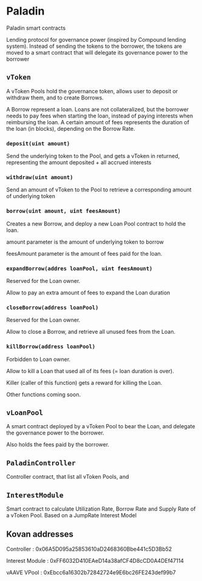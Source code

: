 # Paladin


Paladin smart contracts


Lending protocol for governance power (inspired by Compound lending system). Instead of sending the tokens to the borrower, the tokens are moved to a smart contract that will delegate its governance power to the borrower


## `vToken`

A vToken Pools hold the governance token, allows user to deposit or withdraw them, and to create Borrows.

A Borrow represent a loan. Loans are not collateralized, but the borrower needs to pay fees when starting the loan, instead of paying interests when reimbursing the loan. A certain amount of fees represents the duration of the loan (in blocks), depending on the Borrow Rate.



### `deposit(uint amount)`
Send the underlying token to the Pool, and gets a vToken in returned, representing the amount deposited + all accrued interests


### `withdraw(uint amount)`
Send an amount of vToken to the Pool to retrieve a corresponding amount of underlying token


### `borrow(uint amount, uint feesAmount)`
Creates a new Borrow, and deploy a new Loan Pool contract to hold the loan.

amount parameter is the amount of underlying token to borrow

feesAmount parameter is the amount of fees paid for the loan.


### `expandBorrow(addres loanPool, uint feesAmount)`
Reserved for the Loan owner.

Allow to pay an extra amount of fees to expand the Loan duration


### `closeBorrow(address loanPool)`
Reserved for the Loan owner.

Allow to close a Borrow, and retrieve all unused fees from the Loan.


### `killBorrow(address loanPool)`
Forbidden to Loan owner.

Allow to kill a Loan that used all of its fees (= loan duration is over).

Killer (caller of this function) gets a reward for killing the Loan.





Other functions coming soon.





## `vLoanPool`

A smart contract deployed by a vToken Pool to bear the Loan, and delegate the governance power to the borrower.

Also holds the fees paid by the borrower.






## `PaladinController`


Controller contract, that list all vToken Pools, and 







## `InterestModule`


Smart contract to calculate Utilization Rate, Borrow Rate and Supply Rate of a vToken Pool. Based on a JumpRate Interest Model







## Kovan addresses 

Controller : 0x06A5D095a25853610aD2468360Bbe441c5D3Bb52

Interest Module : 0xFF6032D410EAeD14a38afCF4D8cCD0A4DEf47114


vAAVE VPool : 0xEbcc6a16302b72842724e9E6bc26FE243def99b7
